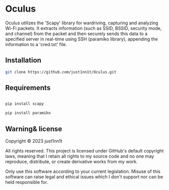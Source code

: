 # Oculus

Oculus utilizes the 'Scapy' library for wardriving, capturing and analyzing Wi-Fi packets. It extracts information (such as SSID, BSSID, security mode, and channel) from the packet and then securely sends this data to a specified server in real-time using SSH (paramiko library), appending the information to a 'cred.txt' file.

## Installation

```bash
git clone https://github.com/just1nn1t/Oculus.git
```

## Requirements

```python

pip install scapy

pip install paramiko

```

## Warning& license
Copyright © 2023 just1nn1t

All rights reserved. This project is licensed under GitHub's default copyright laws, meaning that I retain all rights to my source code and no one may reproduce, distribute, or create derivative works from my work.

Only use this software according to your current legislation. Misuse of this software can raise legal and ethical issues which I don't support nor can be held responsible for.
